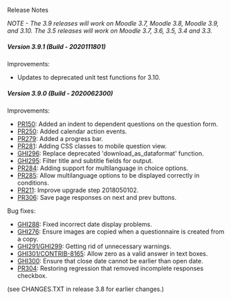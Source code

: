 Release Notes

_NOTE - The 3.9 releases will work on Moodle 3.7, Moodle 3.8, Moodle 3.9, and 3.10.
The 3.5 releases will work on Moodle 3.7, 3.6, 3.5, 3.4 and 3.3._

##### Version 3.9.1 (Build - 2020111801)
Improvements:
* Updates to deprecated unit test functions for 3.10.

##### Version 3.9.0 (Build - 2020062300)
Improvements:

* [PR150](https://github.com/PoetOS/moodle-mod_questionnaire/pull/150): Added an indent to dependent questions on the question form.
* [PR250](https://github.com/PoetOS/moodle-mod_questionnaire/pull/250): Added calendar action events.
* [PR279](https://github.com/PoetOS/moodle-mod_questionnaire/pull/279): Added a progress bar.
* [PR281](https://github.com/PoetOS/moodle-mod_questionnaire/pull/281): Adding CSS classes to mobile question view.
* [GHI296](https://github.com/PoetOS/moodle-mod_questionnaire/issues/296): Replace deprecated 'download_as_dataformat' function.
* [GHI295](https://github.com/PoetOS/moodle-mod_questionnaire/issues/295): Filter title and subtitle fields for output.
* [PR284](https://github.com/PoetOS/moodle-mod_questionnaire/pull/284): Adding support for multilanguage in choice options.
* [PR285](https://github.com/PoetOS/moodle-mod_questionnaire/pull/285): Allow multilanguage options to be displayed correctly in conditions.
* [PR211](https://github.com/PoetOS/moodle-mod_questionnaire/pull/211): Improve upgrade step 2018050102.
* [PR306](https://github.com/PoetOS/moodle-mod_questionnaire/pull/306): Save page responses on next and prev buttons.

Bug fixes:

* [GHI288](https://github.com/PoetOS/moodle-mod_questionnaire/issues/288): Fixed incorrect date display problems.
* [GHI276](https://github.com/PoetOS/moodle-mod_questionnaire/issues/276): Ensure images are copied when a questionnaire is created from a copy.
* [GHI291/GHI299](https://github.com/PoetOS/moodle-mod_questionnaire/issues/291): Getting rid of unnecessary warnings.
* [GHI301/CONTRIB-8165](https://github.com/PoetOS/moodle-mod_questionnaire/issues/301): Allow zero as a valid answer in text boxes.
* [GHI300](https://github.com/PoetOS/moodle-mod_questionnaire/issues/300): Ensure that close date cannot be earlier than open date.
* [PR304](https://github.com/PoetOS/moodle-mod_questionnaire/pull/304): Restoring regression that removed incomplete responses checkbox.

(see CHANGES.TXT in release 3.8 for earlier changes.)
